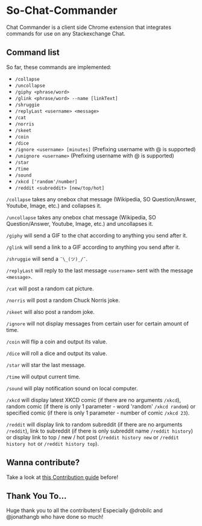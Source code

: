 # So-Chat-Commander
Chat Commander is a client side Chrome extension that integrates commands for use on any Stackexchange Chat.  

## Command list
So far, these commands are implemented:

- `/collapse`
- `/uncollapse`
- `/giphy <phrase/word>`
- `/glink <phrase/word> --name [linkText]`
- `/shruggie`
- `/replyLast <username> <message>`
- `/cat`
- `/norris`
- `/skeet`
- `/coin`
- `/dice`
- `/ignore <username> [minutes]` (Prefixing username with @ is supported)
- `/unignore <username>` (Prefixing username with @ is supported)
- `/star`
- `/time`
- `/sound`
- `/xkcd ['random'/number]`
- `/reddit <subreddit> [new/top/hot]`

`/collapse` takes any onebox chat message (Wikipedia, SO Question/Answer, Youtube, Image, etc.) and collapses it.

`/uncollapse` takes any onebox chat message (Wikipedia, SO Question/Answer, Youtube, Image, etc.) and uncollapses it.

`/giphy` will send a GIF to the chat according to anything you send after it.

`/glink` will send a link to a GIF according to anything you send after it.

`/shruggie` will send a `¯\_(ツ)_/¯`.

`/replyLast` will reply to the last message `<username>` sent with the message `<message>`.

`/cat` will post a random cat picture.

`/norris` will post a random Chuck Norris joke.

`/skeet` will also post a random joke.

`/ignore` will not display messages from certain user for certain amount of time.

`/coin` will flip a coin and output its value.

`/dice` will roll a dice and output its value.

`/star` will star the last message.

`/time` will output current time.

`/sound` will play notification sound on local computer.

`/xkcd` will display latest XKCD comic (if there are no arguments `/xkcd`), random comic (if there is only 1 parameter - word 'random' `/xkcd random`) or specified comic (if there is only 1 parameter - number of comic `/xkcd 23`).

`/reddit` will display link to random subreddit (if there are no arguments `/reddit`), link to subreddit (if there is only subreddit name `/reddit history`) or display link to top / new / hot post (`/reddit history new` or `/reddit history hot` or `/reddit history top`).

## Wanna contribute?

Take a look at [this Contribution guide](CONTRIBUTING.md) before!

## Thank You To...
Huge thank you to all the contributers! Especially @drobilc and @jonathangb who have done so much!
